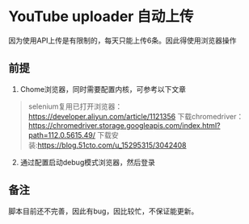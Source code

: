 # YouTube uploader 自动上传

因为使用API上传是有限制的，每天只能上传6条。因此得使用浏览器操作

## 前提

1. Chome浏览器，同时需要配置内核，可参考以下文章

> selenium复用已打开浏览器：https://developer.aliyun.com/article/1121356
> 下载chromedriver：https://chromedriver.storage.googleapis.com/index.html?path=112.0.5615.49/
> 下载安装:https://blog.51cto.com/u_15295315/3042408


2. 通过配置启动debug模式浏览器，然后登录


## 备注

脚本目前还不完善，因此有bug，因比较忙，不保证能更新。 